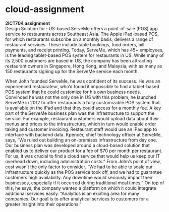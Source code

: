 # cloud-assignment
<b>2ICT704 assignment </b> <br>
Design Solution for :
US-based ServeMe offers a point-of-sale (POS) app service to restaurants across Southeast Asia. The Apple iPad-based POS, for which restaurants subscribe on a monthly basis, delivers a range of restaurant services. These include table bookings, food orders, bill payments, and receipt printing. Today, ServeMe, which has 45+ employees, is the leading tablet-based POS system for restaurants in US. While many of its 2,500 customers are based in US, the company has been attracting restaurant owners in Singapore, Hong Kong, and Malaysia, with as many as 150 restaurants signing up for the ServeMe service each month.
 
When  John founded ServeMe, he was confident of its success.  He was an experienced restaurateur, who’d found it impossible to find a tablet-based POS system that he could customize for his own business needs. Convinced he was not the only one in US with this problem, he launched ServeMe in 2012 to offer restaurants a fully customizable POS system that is available on the iPad and that they could access for a monthly fee.
A key part of the ServeMe business plan was the infrastructure to support the service. For example, restaurant customers would upload data about their menus and prices to the infrastructure, which in turn would enable order taking and customer invoicing. Restaurant staff would use an iPad app to interface with backend data. Kpencer, chief technology officer at ServeMe, says, “We ruled out building an on-premises infrastructure from day one. Our business plan was developed around a cloud-based solution that enabled us to deliver our product for a fee of $70 per month per restaurant. For us, it was crucial to find a cloud service that would help us keep our IT overhead down, including administration costs.”
From  John’s point of view, cost wasn’t the only factor to consider. “We had to be able to scale our infrastructure quickly as the POS service took off, and we had to guarantee customers high availability. Any downtime would seriously impact their businesses, especially if it occurred during traditional meal times.” On top of this, he says, the company wanted a platform on which it could integrate additional services easily. “Analytics is an exciting area for many companies. Our goal is to offer analytical services to customers for a greater insight into their operations.”

